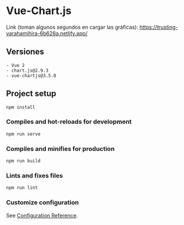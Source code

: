 # Vue-Chart.js

Link (toman algunos segundos en cargar las gráficas): https://trusting-varahamihira-6b628a.netlify.app/

## Versiones
```
- Vue 2
- chart.js@2.9.3
- vue-chartjs@3.5.0
```

## Project setup
```
npm install
```

### Compiles and hot-reloads for development
```
npm run serve
```

### Compiles and minifies for production
```
npm run build
```

### Lints and fixes files
```
npm run lint
```

### Customize configuration
See [Configuration Reference](https://cli.vuejs.org/config/).

